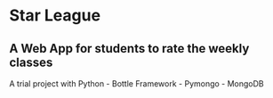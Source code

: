 Star League
==========

A Web App for students to rate the weekly classes
--------------------------------------------------

A trial project with Python - Bottle Framework - Pymongo - MongoDB
